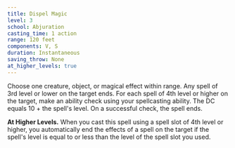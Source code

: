 ```yaml
---
title: Dispel Magic
level: 3
school: Abjuration
casting_time: 1 action
range: 120 feet
components: V, S
duration: Instantaneous
saving_throw: None
at_higher_levels: true
---
```


Choose one creature, object, or magical effect within range. Any spell of 3rd level or lower on the target ends. For each spell of 4th level or higher on the target, make an ability check using your spellcasting ability. The DC equals 10 + the spell's level. On a successful check, the spell ends.

**At Higher Levels.** When you cast this spell using a spell slot of 4th level or higher, you automatically end the effects of a spell on the target if the spell's level is equal to or less than the level of the spell slot you used.
